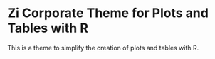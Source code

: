 # Zi Corporate Theme for Plots and Tables with R

This is a theme to simplify the creation of plots and tables with R.

